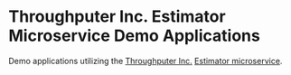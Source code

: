 # Throughputer Inc. Estimator Microservice Demo Applications

Demo applications utilizing the [Throughputer Inc.](https://www.throughputer.com) [Estimator microservice](https://www.estimatorlab.com).
